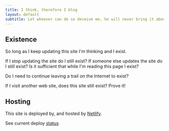 ```yaml
---
title: I think, therefore I blog
layout: default
subtitle: Let whoever can do so deceive me, he will never bring it about that I am nothing, so long as I continue to think I am something
---
```

## Existence
So long as I keep updating this site I'm thinking and I exist.

If I stop updating the site do I still exist? If someone else updates the site do I still exist?  Is it sufficient that while I'm reading this page I exist?

Do I need to continue leaving a trail on the Internet to exist?

If I visit another web site, does this site still exist?  Prove it!

## Hosting
This site is deployed by, and hosted by [Netlify](https://www.netlify.com).

See current deploy [status](https://app.netlify.com/sites/timely-blancmange-740e9c/deploys)
<div class="nakedLink">
<!-- [![Netlify Status](https://app.netlify.com/api/v1/badges/timely-blancmange-740e9c/deploy-status)] -->

</div>